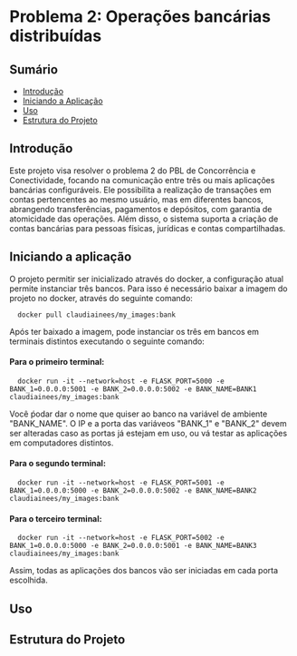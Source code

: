 # Problema 2: Operações bancárias distribuídas

## Sumário
- [Introdução](#introdução)
- [Iniciando a Aplicação](#iniciando-a-aplicação)
- [Uso](#uso)
- [Estrutura do Projeto](#estrutura-do-projeto)

## Introdução
Este projeto visa resolver o problema 2 do PBL de Concorrência e Conectividade, focando na comunicação entre três ou mais aplicações bancárias configuráveis. Ele possibilita a realização de transações em contas pertencentes ao mesmo usuário, mas em diferentes bancos, abrangendo transferências, pagamentos e depósitos, com garantia de atomicidade das operações. Além disso, o sistema suporta a criação de contas bancárias para pessoas físicas, jurídicas e contas compartilhadas.

## Iniciando a aplicação
O projeto permitir ser inicializado através do docker, a configuração atual permite instanciar três bancos. Para isso é necessário baixar a imagem do projeto no docker, através do seguinte comando:

      docker pull claudiainees/my_images:bank

Após ter baixado a imagem, pode instanciar os três em bancos em terminais distintos executando o seguinte comando:
#### Para o primeiro terminal:

      docker run -it --network=host -e FLASK_PORT=5000 -e BANK_1=0.0.0.0:5001 -e BANK_2=0.0.0.0:5002 -e BANK_NAME=BANK1 claudiainees/my_images:bank
      
Você ṕodar dar o nome que quiser ao banco na variável de ambiente "BANK_NAME". O IP e a porta das variáveos "BANK_1" e "BANK_2" devem ser alteradas caso as portas já estejam em uso, ou vá testar as aplicações em computadores distintos. 

#### Para o segundo terminal:

      docker run -it --network=host -e FLASK_PORT=5001 -e BANK_1=0.0.0.0:5000 -e BANK_2=0.0.0.0:5002 -e BANK_NAME=BANK2 claudiainees/my_images:bank

#### Para o terceiro terminal:

      docker run -it --network=host -e FLASK_PORT=5002 -e BANK_1=0.0.0.0:5000 -e BANK_2=0.0.0.0:5001 -e BANK_NAME=BANK3 claudiainees/my_images:bank

Assim, todas as aplicações dos bancos vão ser iniciadas em cada porta escolhida.

## Uso

## Estrutura do Projeto
